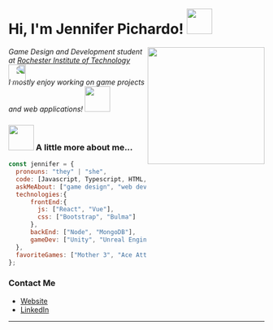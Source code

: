 <h1> Hi, I'm Jennifer Pichardo! <img src="https://media0.giphy.com/media/Plb5rBc6Be47sWspxV/200w.webp" width="50"></h1>
<img align='right' src="https://user-images.githubusercontent.com/74038190/216655825-c639587f-6eb0-4841-b622-9f522f55d40e.gif" width="230">
<p><em>Game Design and Development student at <a href="https://www.rit.edu/">Rochester Institute of Technology</a><img src="https://media4.giphy.com/media/W1rum7BdTV1xc3OHTG/200w.webp" width="34" style="transform:scaleX(-1); margin-bottom:-8px"></br>I mostly enjoy working on game projects and web applications! <img src="https://media4.giphy.com/media/iG9uNqUYA90WxQoWvx/200w.webp" width="50" style="margin-bottom:-20px"> 
</em></p>

### <img src="https://media2.giphy.com/media/jtQWcLcZPnx64woMB5/200w.webp" width="50" style="margin-bottom:-20px"> A little more about me...  

```javascript
const jennifer = {
  pronouns: "they" | "she",
  code: [Javascript, Typescript, HTML, CSS, C#, C++, Python],
  askMeAbout: ["game design", "web dev", "tech", "music", "art"],
  technologies:{
      frontEnd:{
        js: ["React", "Vue"],
        css: ["Bootstrap", "Bulma"]
      },
      backEnd: ["Node", "MongoDB"],
      gameDev: ["Unity", "Unreal Engine"]
  },
  favoriteGames: ["Mother 3", "Ace Attorney", "Pokemon", "Wadanohara"]
};
```

### Contact Me
- [Website](https://jenniferpichardo.com/)
- [LinkedIn](https://linkedin.com/in/jennifer-pichardo)

---